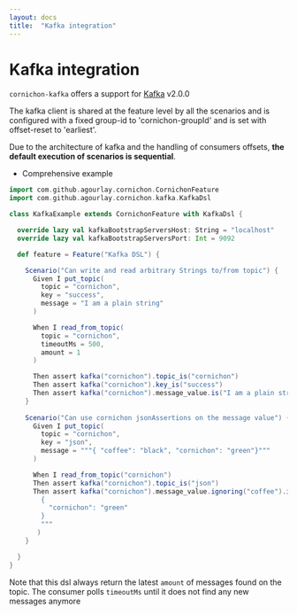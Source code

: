 ```yaml
---
layout: docs
title:  "Kafka integration"
---
```


# Kafka integration

`cornichon-kafka` offers a support for [Kafka](https://kafka.apache.org) v2.0.0

The kafka client is shared at the feature level by all the scenarios and is configured with a fixed group-id to 'cornichon-groupId' and is set with offset-reset to 'earliest'.

Due to the architecture of kafka and the handling of consumers offsets, **the default execution of scenarios is sequential**.

- Comprehensive example

```scala
import com.github.agourlay.cornichon.CornichonFeature
import com.github.agourlay.cornichon.kafka.KafkaDsl

class KafkaExample extends CornichonFeature with KafkaDsl {

  override lazy val kafkaBootstrapServersHost: String = "localhost"
  override lazy val kafkaBootstrapServersPort: Int = 9092

  def feature = Feature("Kafka DSL") {

    Scenario("Can write and read arbitrary Strings to/from topic") {
      Given I put_topic(
        topic = "cornichon",
        key = "success",
        message = "I am a plain string"
      )

      When I read_from_topic(
        topic = "cornichon",
        timeoutMs = 500,
        amount = 1
      )

      Then assert kafka("cornichon").topic_is("cornichon")
      Then assert kafka("cornichon").key_is("success")
      Then assert kafka("cornichon").message_value.is("I am a plain string")
    }
    
    Scenario("Can use cornichon jsonAssertions on the message value") {
      Given I put_topic(
        topic = "cornichon",
        key = "json",
        message = """{ "coffee": "black", "cornichon": "green"}"""
      )

      When I read_from_topic("cornichon")
      Then assert kafka("cornichon").topic_is("json")
      Then assert kafka("cornichon").message_value.ignoring("coffee").is("""
        {
          "cornichon": "green"
        }
        """
       )
    }

  }
}
```

Note that this dsl always return the latest `amount` of messages found on the topic.
The consumer polls `timeoutMs` until it does not find any new messages anymore

